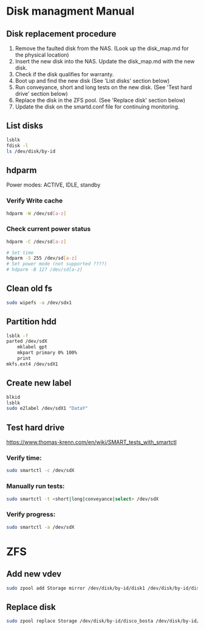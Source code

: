 # Disk managment Manual

## Disk replacement procedure
1. Remove the faulted disk from the NAS. (Look up the disk_map.md for the physical location)
2. Insert the new disk into the NAS. Update the disk_map.md with the new disk.
3. Check if the disk qualifies for warranty.
4. Boot up and find the new disk (See 'List disks' section below)
5. Run conveyance, short and long tests on the new disk. (See 'Test hard drive' section below)
6. Replace the disk in the ZFS pool. (See 'Replace disk' section below)
7. Update the disk on the smartd.conf file for continuing monitoring.

## List disks
```sh
lsblk
fdisk -l
ls /dev/disk/by-id
```

## hdparm
<!-- http://howtoeverything.net/linux/hardware/why-some-hard-disks-wont-spin-down-hdparm -->
Power modes: ACTIVE, IDLE, standby
### Verify Write cache
```sh
hdparm -W /dev/sd[a-z]
```
### Check current power status
```sh
hdparm -C /dev/sd[a-z]
```
```sh
# Set time
hdparm -S 255 /dev/sd[a-z]
# Set power mode (not supported ????)
# hdparm -B 127 /dev/sd[a-z]
```
## Clean old fs
```sh
sudo wipefs -a /dev/sdx1
```

## Partition hdd
```sh
lsblk -f
parted /dev/sdX
	mklabel gpt
	mkpart primary 0% 100%
	print
mkfs.ext4 /dev/sdX1
```
## Create new label
```sh
blkid
lsblk
sudo e2label /dev/sdX1 "DataY"
```

## Test hard drive
https://www.thomas-krenn.com/en/wiki/SMART_tests_with_smartctl

### Verify time:
```sh
sudo smartctl -c /dev/sdX
```
### Manually run tests:
```sh
sudo smartctl -t <short|long|conveyance|select> /dev/sdX
```

### Verify progress:
```sh
sudo smartctl -a /dev/sdX
```



# ZFS
## Add new vdev
```sh
sudo zpool add Storage mirror /dev/disk/by-id/disk1 /dev/disk/by-id/disk2
```
## Replace disk
```sh
sudo zpool replace Storage /dev/disk/by-id/disco_bosta /dev/disk/by-id/disco_top
```
